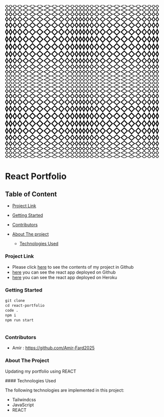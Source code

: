 <div ><img src="./src/images/07.jpg"/></a></div>

<h1>React Portfolio</h1>

<h2>Table of Content</h2>

- [Project Link](#project-link)
- [Getting Started](#getting-started)
- [Contributors](#contributors)
- [About The project](#about-the-project)

  - [Technologies Used](#technologies-used)

### Project Link

- Please click [here](https://github.com/Amir-Fard2025/react-portfolio) to see the contents of my project in Github
- [here](https://amir-fard2025.github.io/react-portfolio/) you can see the react app deployed on Github
- [here](https://enigmatic-hamlet-98802.herokuapp.com/) you can see the react app deployed on Heroku

### Getting Started

```
git clone
cd react-portfolio
code .
npm i
npm run start


```

### Contributors

- Amir : https://github.com/Amir-Fard2025

### About The Project

<p>Updating my portfolio using REACT</p>
#### Technologies Used

<p>The following technologies are implemented in this project:</p>

- Tailwindcss
- JavaScript
- REACT
